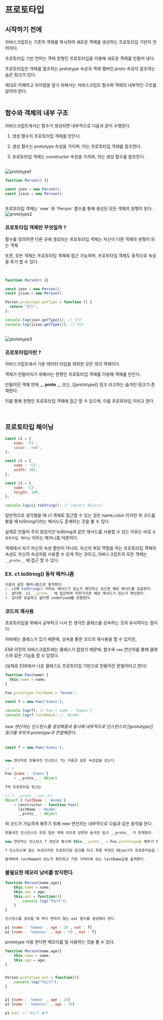 # 프로토타입

## 시작하기 전에

자바스크립트는 기존의 객체를 복사하여 새로운 객체를 생성하는 프로토타입 기반의 언어이다.

프로토타입 기반 언어는 객체 원형인 프로토타입을 이용해 새로운 객체를 만들어 낸다.

프로토타입은 객체를 참조하는 prototype 속성과 객체 멤버인 proto 속성이 참조하는 숨은 링크가 있다.

제대로 이해하고 차이점을 알기 위해서는 자바스크립트 함수와 객체의 내부적인 구조를 알아야 한다.
<br/>
<br/>

## 함수와 객체의 내부 구조

자바스크립트에서는 함수가 생성되면 내부적으로 다음과 같이 수행된다.

1. 생성 함수의 프로토타입 객체를 만든다.

2. 생성 함수는 prototype 속성을 가지며, 이는 프로토타입 객체를 참조한다.

3. 프로토타입 객체는 constructor 속성을 가지며, 이는 생성 함수를 참조한다.

<br/>

<img src="./assets/prototype1.png" title="" alt="prototype1" data-align="center">

<br/>

```javascript
function Person() {}

const joon = new Person();
const jisoo = new Person();
```

<br/>
프로토타입 객체는 `new` 와 `Person` 함수를 통해 생성된 모든 객체의 원형이 된다.

<img src="./assets/prototype2.png" title="" alt="prototype2" data-align="center">

<br/>

### 프로토타입 객체란 무엇일까 ?

함수를 정의하면 다른 곳에 생성되는 프로토타입 객체는 자신이 다른 객체의 원형이 되는 객체

또한, 모든 객체는 프로토타입 객체에 접근 가능하며, 프로토타입 객체도 동적으로 속성을 추가 할 수 있다.

<br/>

```javascript
function Person() {}

const joon = new Person();
const jisoo = new Person();

Person.prototype.getType = function () {
  return "인간";
};

console.log(joon.getType()); // 인간
console.log(jisoo.getType()); // 인간
```

<br/>

<img src="./assets/prototype3.png" title="" alt="prototype3" data-align="center">

<br/>

### 프로토타입이란 ?

자바스크립트에서 기본 데이터 타입을 제외한 모든 것이 객체이다.

객체가 만들어지기 위해서는 원형인 프로토타입 객체를 이용해 객체를 만든다.

만들어진 객체 안에 \_\_ **proto** \_\_ 또는, [[prototype]] 링크 라고하는 숨겨진 링크가 존재한다.

이를 통해 원형인 프로토타입 객체에 접근 할 수 있으며, 이를 프로토타입 이라고 한다.

<br/>

## 프로토타입 체이닝

```javascript
const c1 = {
    name: 'C1',
    color: 'red',
};

const c2 = {
    name : 'C2',
    width: 300,
};

const c3 = {
    name: 'C3',
    height: 100,
};

console.log(c1.toString(); // [object Object]
```

일반적으로 생각했을 때 c1 객체로 접근할 수 있는 것은 name,color 이지만 위 코드를 봤을 때 toString이라는 메서드도 존재하는 것을 볼 수 있다.

실제로 만들어 주지 않았지만 toString과 같은 메서드를 사용할 수 있는 이유는 바로 `프로토타입 체이닝` 이라는 메커니즘 덕분이다.

객체에서 자기 자신의 속성 뿐만이 아니라, 자신의 부모 역할을 하는 프로토타입 객체의 속성도 자신의 속성처럼 사용할 수 있게 하는 것이고, 자바스크립트의 모든 객체는 `__proto__` 에 접근 할 수 있다.

### EX. c1.toString() 동작 메커니즘

```javascript
다음과 같은 메커니즘으로 동작한다.
1. c1에 toString() 이라는 메서드가 있는지 확인하고 있으면 해당 메서드를 호출한다.
2. 없다면, c1.__proto__ 에 접근하여 마찬가지로 해당 메서드가 있는지 확인한다.
3. 있다면 호출하고 없다면 undefined를 반환한다.
```

### 코드의 재사용

프로토타입을 위에서 공부하고 나서 든 생각은 클래스를 상속하는 것과 유사하다는 점이다.

자바에는 클래스가 있기 때문에, 상속을 통한 코드의 재사용을 할 수 있지만,

ES6 이전의 자바스크립트에는 클래스가 없었기 때문에, 함수와 `new` 연산자를 통해 클래스와 같은 기능을 할 수 있었다.

(실제로 ES6에서 나온 클래스도 프로토타입 기반으로 만들어진 문법이라고 한다)

```javascript
function Foo(name) {
  this.name = name;
}

Foo.prototype.lastName = "WooWa";

const f = new Foo("Kamoo");

console.log(f); // Foo { name : 'Kamoo'}
console.log(f.lastName); // 'WooWa'
```

###### new 연산자는 인스턴스를 생성해줌과 동시에 내부적으로 인스턴스의 [[prototype]] 링크를 부모의 prototype과 연결해준다.

```javascript
const f = new Foo('Kamoo');


new 연산자로 만들어진 인스턴스 f는 다음과 같은 속성값을 갖는다.

// f
Foo {name : 'Kamoo'}
    > __proto__ : Object

f의 프로토타입 링크는

// f.__proto__ === ㅖㄷ
Object { lastName : 'WooWa'}
    > constructor : function Foo()
      lastName : 'WooWa'
      __proto__ : Object
```

위 코드가 가능하게 해주기 위해 new 연산자는 내부적으로 다음과 같은 동작을 한다.

```javascript
만들어진 인스턴스도 또한 일반 객체 이므로 당연히 숨겨진 링크 __proto__ 가 존재한다.

new 연산자는 인스턴스 f 생성과 동시에 this.__proto__ = Foo.prototype을 해주기 때문에

f 인스턴스에 없는 속성이지만 프로토타입 링크를 타고 최종 부모인 Object의 프로토타입입 객체까지

탐색하여 lastName이 있는지 확인하고 가장 가까이에 있는 lastName값을 출력한다.
```

### 불필요한 메모리 낭비를 방지한다.

```javascript
function Person(name,age){
    this.name = name;
    this.age = age;
    this.eat = function(){
        console.log("먹는다");
    }
}

인스턴스를 생성할 때 마다 변하지 않는 eat 함수를 생성해야 한다.

p1 {name : 'kamoo' , age : 28 , eat : f}
p2 {name : 'kamooni' , age : 29 , eat : f}
```

prototype 사용 한다면 메모리를 덜 사용하는 것을 볼 수 있다.

```javascript
function Person(name,age){
    this.name = name;
    this.age = age;
}


Person.prototype.eat = function(){
    console.log("먹는다");
}


p1 {name : 'kamoo' , age : 28}
p2 {name : 'kamooni' , age : 29}

p1.eat; // 먹는다 출력
```
